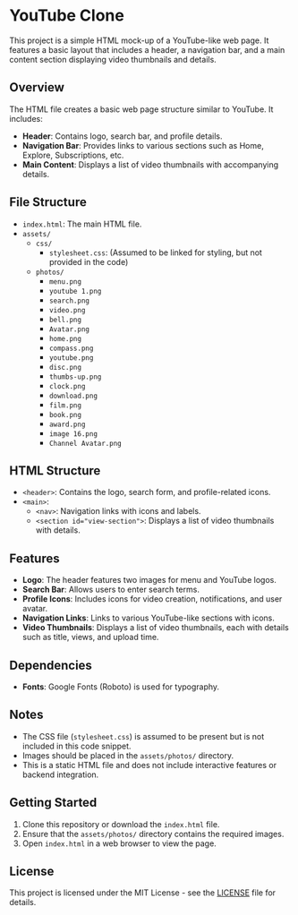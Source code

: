 # YouTube Clone

This project is a simple HTML mock-up of a YouTube-like web page. It features a basic layout that includes a header, a navigation bar, and a main content section displaying video thumbnails and details.

## Overview

The HTML file creates a basic web page structure similar to YouTube. It includes:
- **Header**: Contains logo, search bar, and profile details.
- **Navigation Bar**: Provides links to various sections such as Home, Explore, Subscriptions, etc.
- **Main Content**: Displays a list of video thumbnails with accompanying details.

## File Structure

- `index.html`: The main HTML file.
- `assets/`
  - `css/`
    - `stylesheet.css`: (Assumed to be linked for styling, but not provided in the code)
  - `photos/`
    - `menu.png`
    - `youtube 1.png`
    - `search.png`
    - `video.png`
    - `bell.png`
    - `Avatar.png`
    - `home.png`
    - `compass.png`
    - `youtube.png`
    - `disc.png`
    - `thumbs-up.png`
    - `clock.png`
    - `download.png`
    - `film.png`
    - `book.png`
    - `award.png`
    - `image 16.png`
    - `Channel Avatar.png`

## HTML Structure

- `<header>`: Contains the logo, search form, and profile-related icons.
- `<main>`:
  - `<nav>`: Navigation links with icons and labels.
  - `<section id="view-section">`: Displays a list of video thumbnails with details.

## Features

- **Logo**: The header features two images for menu and YouTube logos.
- **Search Bar**: Allows users to enter search terms.
- **Profile Icons**: Includes icons for video creation, notifications, and user avatar.
- **Navigation Links**: Links to various YouTube-like sections with icons.
- **Video Thumbnails**: Displays a list of video thumbnails, each with details such as title, views, and upload time.

## Dependencies

- **Fonts**: Google Fonts (Roboto) is used for typography.

## Notes

- The CSS file (`stylesheet.css`) is assumed to be present but is not included in this code snippet.
- Images should be placed in the `assets/photos/` directory.
- This is a static HTML file and does not include interactive features or backend integration.

## Getting Started

1. Clone this repository or download the `index.html` file.
2. Ensure that the `assets/photos/` directory contains the required images.
3. Open `index.html` in a web browser to view the page.

## License

This project is licensed under the MIT License - see the [LICENSE](LICENSE) file for details.
